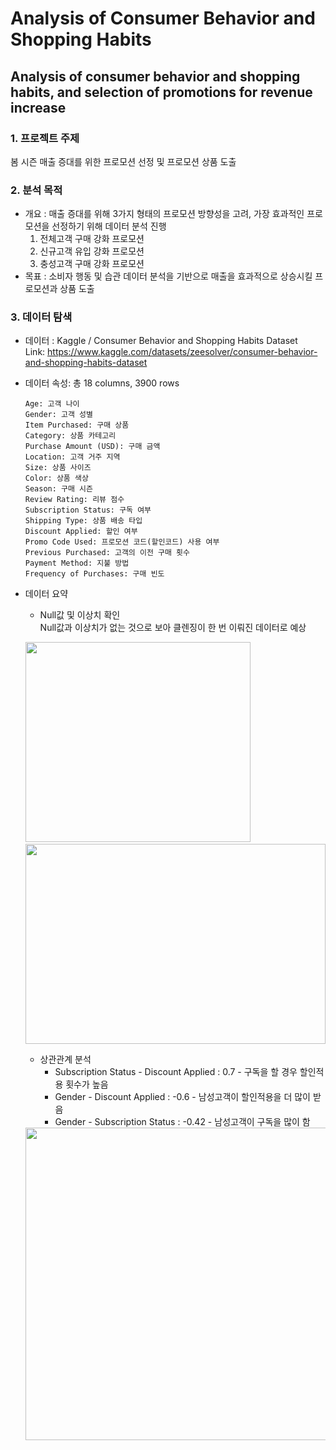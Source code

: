 Analysis of Consumer Behavior and Shopping Habits
=====
Analysis of consumer behavior and shopping habits, and selection of promotions for revenue increase
----
### 1. 프로젝트 주제
봄 시즌 매출 증대를 위한 프로모션 선정 및 프로모션 상품 도출
### 2. 분석 목적
- 개요 : 매출 증대를 위해 3가지 형태의 프로모션 방향성을 고려, 가장 효과적인 프로모션을 선정하기 위해 데이터 분석 진행
  1. 전체고객 구매 강화 프로모션
  2. 신규고객 유입 강화 프로모션
  3. 충성고객 구매 강화 프로모션
- 목표 : 소비자 행동 및 습관 데이터 분석을 기반으로 매출을 효과적으로 상승시킬 프로모션과 상품 도출
### 3. 데이터 탐색
- 데이터 : Kaggle / Consumer Behavior and Shopping Habits Dataset\
  Link: <https://www.kaggle.com/datasets/zeesolver/consumer-behavior-and-shopping-habits-dataset>
  
- 데이터 속성: 총 18 columns, 3900 rows
  ```Customer ID: 고객 아이디
  Age: 고객 나이
  Gender: 고객 성별
  Item Purchased: 구매 상품
  Category: 상품 카테고리
  Purchase Amount (USD): 구매 금액
  Location: 고객 거주 지역
  Size: 상품 사이즈
  Color: 상품 색상
  Season: 구매 시즌
  Review Rating: 리뷰 점수
  Subscription Status: 구독 여부
  Shipping Type: 상품 배송 타입
  Discount Applied: 할인 여부
  Promo Code Used: 프로모션 코드(할인코드) 사용 여부
  Previous Purchased: 고객의 이전 구매 횟수
  Payment Method: 지불 방법
  Frequency of Purchases: 구매 빈도
  ```
- 데이터 요약
  - Null값 및 이상치 확인\
  Null값과 이상치가 없는 것으로 보아 클렌징이 한 번 이뤄진 데이터로 예상

  <img src="https://github.com/MijeongKim0533/codeit_practice/assets/152786534/73e3873a-8dae-4a0e-8f2b-93b5b8e0f173" width="360" height="320">&nbsp; &nbsp; &nbsp; &nbsp; &nbsp; &nbsp; &nbsp;
  <img src="https://github.com/MijeongKim0533/codeit_practice/assets/152786534/4b171323-3e08-4205-b2e8-3f199a6d7ebc" width="480" height="320">
  
  - 상관관계 분석
    - Subscription Status - Discount Applied : 0.7 - 구독을 할 경우 할인적용 횟수가 높음
    - Gender - Discount Applied : -0.6 - 남성고객이 할인적용을 더 많이 받음
    - Gender - Subscription Status : -0.42 - 남성고객이 구독을 많이 함
  <img src="https://github.com/MijeongKim0533/codeit_practice/assets/152786534/f700166a-d063-42d3-bf6a-61068a12707a" width="600" height="500">
  
  
  
  

